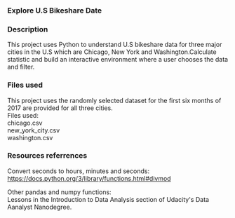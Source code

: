
### Explore U.S Bikeshare Date


### Description
This project uses Python to understand U.S bikeshare data for three major cities in the U.S which are Chicago, New York and Washington.Calculate statistic and build an interactive environment where a user chooses the data and filter.

### Files used
This project uses the randomly selected dataset for the first six months of 2017 are provided for all three cities.   
Files used:  
chicago.csv  
new_york_city.csv  
washington.csv

### Resources referrences
Convert seconds to hours, minutes and seconds:  https://docs.python.org/3/library/functions.html#divmod

Other pandas and numpy functions:  
Lessons in the Introduction to Data Analysis section of Udacity's Data Aanalyst Nanodegree.

